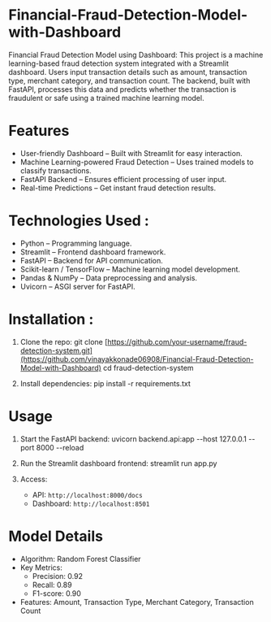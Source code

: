 # Financial-Fraud-Detection-Model-with-Dashboard
Financial Fraud Detection Model using Dashboard: This project is a machine learning-based fraud detection system integrated with a Streamlit dashboard. Users input transaction details such as amount, transaction type, merchant category, and transaction count. The backend, built with FastAPI, processes this data and predicts whether the transaction is fraudulent or safe using a trained machine learning model.

# Features
- User-friendly Dashboard – Built with Streamlit for easy interaction.
- Machine Learning-powered Fraud Detection – Uses trained models to classify transactions.
- FastAPI Backend – Ensures efficient processing of user input.
- Real-time Predictions – Get instant fraud detection results.

# Technologies Used :
- Python – Programming language.
- Streamlit – Frontend dashboard framework.
- FastAPI – Backend for API communication.
- Scikit-learn / TensorFlow – Machine learning model development.
- Pandas & NumPy – Data preprocessing and analysis.
- Uvicorn – ASGI server for FastAPI.

#  Installation :
1. Clone the repo:
   git clone [https://github.com/your-username/fraud-detection-system.git](https://github.com/vinayakkonade06908/Financial-Fraud-Detection-Model-with-Dashboard)
   cd fraud-detection-system
   
3. Install dependencies:
   pip install -r requirements.txt
   
#  Usage
1. Start the FastAPI backend:
   uvicorn backend.api:app --host 127.0.0.1 --port 8000 --reload
   
2. Run the Streamlit dashboard frontend:
   streamlit run app.py
   
3. Access:
   - API: `http://localhost:8000/docs`
   - Dashboard: `http://localhost:8501`

# Model Details
- Algorithm: Random Forest Classifier
- Key Metrics:
  - Precision: 0.92
  - Recall: 0.89
  - F1-score: 0.90
- Features: Amount, Transaction Type, Merchant Category, Transaction Count







